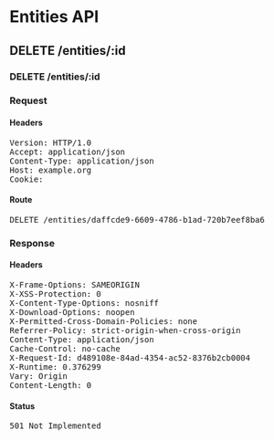 # Entities API



## DELETE /entities/:id

### DELETE /entities/:id
### Request

#### Headers

<pre>Version: HTTP/1.0
Accept: application/json
Content-Type: application/json
Host: example.org
Cookie: </pre>

#### Route

<pre>DELETE /entities/daffcde9-6609-4786-b1ad-720b7eef8ba6</pre>

### Response

#### Headers

<pre>X-Frame-Options: SAMEORIGIN
X-XSS-Protection: 0
X-Content-Type-Options: nosniff
X-Download-Options: noopen
X-Permitted-Cross-Domain-Policies: none
Referrer-Policy: strict-origin-when-cross-origin
Content-Type: application/json
Cache-Control: no-cache
X-Request-Id: d489108e-84ad-4354-ac52-8376b2cb0004
X-Runtime: 0.376299
Vary: Origin
Content-Length: 0</pre>

#### Status

<pre>501 Not Implemented</pre>


